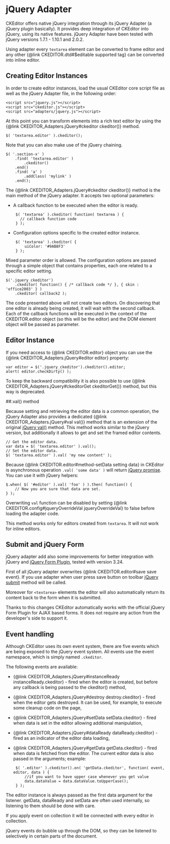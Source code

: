 # jQuery Adapter

CKEditor offers native jQuery integration through its jQuery Adapter (a jQuery plugin basically). It provides deep integration of CKEditor into jQuery, using its native features. jQuery Adapter have been tested with jQuery versions 1.7.1 - 1.10.1 and 2.0.2.

Using adapter every `textarea` element can be converted to frame editor and any other {@link CKEDITOR.dtd#$editable supported tag} can be converted into inline editor.


## Creating Editor Instances

In order to create editor instances, load the usual CKEditor core script file as well as the jQuery Adapter file, in the following order:

	<script src="jquery.js"></script>
	<script src="ckeditor.js"></script>
	<script src="adapters/jquery.js"></script>

At this point you can transform elements into a rich text editor by using the  {@link CKEDITOR_Adapters.jQuery#ckeditor ckeditor()} method.

	$( 'textarea.editor' ).ckeditor();

Note that you can also make use of the jQuery chaining.

	$( '.section-x' )
		.find( 'textarea.editor' )
			.ckeditor()
		.end()
		.find( 'a' )
			.addClass( 'mylink' )
		.end();

The {@link CKEDITOR_Adapters.jQuery#ckeditor ckeditor()} method is the main method of the jQuery adapter. It accepts two optional parameters:

 - A callback function to be executed when the editor is ready.

		$( 'textarea' ).ckeditor( function( textarea ) {
		  // callback function code
		} );

 - Configuration options specific to the created editor instance.

		$( 'textarea' ).ckeditor( {
			uiColor: '#9AB8F3'
		} );

Mixed parameter order is allowed. The configuration options are passed through a simple object that contains properties, each one related to a specific editor setting.

	$('.jquery_ckeditor')
		.ckeditor( function() { /* callback code */ }, { skin : 'office2003' } )
		.ckeditor( callback2 );

The code presented above will not create two editors. On discovering that one editor is already being created, it will wait with the second callback. Each of the callback functions will be executed in the context of the CKEDITOR.editor object (so this will be the editor) and the DOM element object will be passed as parameter.


## Editor Instance

If you need access to {@link CKEDITOR.editor} object you can use the {@link CKEDITOR_Adapters.jQuery#editor editor} property:

	var editor = $('.jquery_ckeditor').ckeditor().editor;
	alert( editor.checkDirty() );

To keep the backward compatibility it is also possible to use {@link CKEDITOR_Adapters.jQuery#ckeditorGet ckeditorGet()} method, but this way is deprecated.


##.val() method

Because setting and retrieving the editor data is a common operation, the jQuery Adapter also provides a dedicated {@link CKEDITOR_Adapters.jQuery#val val()} method that is an extension of the original [jQuery val()](http://api.jquery.com/val/) method. This method works similar to the jQuery version, but additionally it allows to get and set the framed editor contents.

	// Get the editor data.
	var data = $( 'textarea.editor' ).val();
	// Set the editor data.
	$( 'textarea.editor' ).val( 'my new content' );

Because {@link CKEDITOR.editor#method-setData setting data} in CKEditor is asynchronous operation `.val( 'some data' )` will return [jQuery promise](http://api.jquery.com/promise/). You can use it with jQuery helpers:

	$.when( $( '#editor' ).val( 'foo' ) ).then( function() {
		// Now you are sure that data are set.
	} );

Overwriting `val` function can be disabled by setting {@link CKEDITOR.config#jqueryOverrideVal jqueryOverrideVal} to false before loading the adapter code.

This method works only for editors created from `textarea`. It will not work for inline editors.


## Submit and jQuery Form

jQuery adapter add also some improvements for better integration with jQuery and [jQuery Form Plugin](http://www.malsup.com/jquery/form/), tested with version 3.24.

First of all jQuery adapter overwrites {@link CKEDITOR.editor#save save event}. If you use adapter when user press save button on toolbar [jQuery submit](http://api.jquery.com/submit/) method will be called.

Moreover for `<textarea>` elements the editor will also automatically return its content back to the form when it is submitted.

Thanks to this changes CKEditor automatically works with the official jQuery Form Plugin for AJAX based forms. It does not require any action from the developer's side to support it.


## Event handling

Although CKEditor uses its own event system, there are five events which are being exposed to the jQuery event system. All events use the event namespace, which is simply named `.ckeditor`.

The following events are available:

 - {@link CKEDITOR_Adapters.jQuery#instanceReady instanceReady.ckeditor} - fired when the editor is created, but before any callback is being passed to the ckeditor() method,
 - {@link CKEDITOR_Adapters.jQuery#destroy destroy.ckeditor} - fired when the editor gets destroyed. It can be used, for example, to execute some cleanup code on the page,
 - {@link CKEDITOR_Adapters.jQuery#setData setData.ckeditor} - fired when data is set in the editor allowing additional manipulation,
 - {@link CKEDITOR_Adapters.jQuery#dataReady dataReady.ckeditor} - fired as an indicator of the editor data loading,
 - {@link CKEDITOR_Adapters.jQuery#getData getData.ckeditor} - fired when data is fetched from the editor. The current editor data is also passed in the arguments; example:

		$( '.editor' ).ckeditor().on( 'getData.ckeditor', function( event, editor, data ) {
			//if you want to have upper case whenever you get value
			data.dataValue = data.dataValue.toUpperCase();
		} );

The editor instance is always passed as the first data argument for the listener. getData, dataReady and setData are often used internally, so listening to them should be done with care.

If you apply event on collection it will be connected with every editor in collection.

jQuery events do bubble up through the DOM, so they can be listened to selectively in certain parts of the document.
